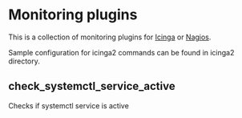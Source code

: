 # Monitoring plugins
This is a collection of monitoring plugins for [Icinga](https://www.icinga.com/) or [Nagios](https://www.nagios.org/).

Sample configuration for icinga2 commands can be found in icinga2 directory.

## check_systemctl_service_active
Checks if systemctl service is active
